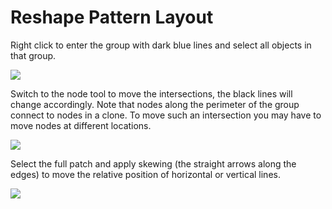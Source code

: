 Reshape Pattern Layout
======================

Right click to enter the group with dark blue lines and select all objects in that group.

![](https://raw.githubusercontent.com/wiki/d-bl/GroundForge/original.png)

Switch to the node tool to move the intersections, the black lines will change accordingly. Note that nodes along the perimeter of the group connect to nodes in a clone. To move such an intersection you may have to move nodes at different locations.

![](https://raw.githubusercontent.com/wiki/d-bl/GroundForge/nodes.png)

Select the full patch and apply skewing (the straight arrows along the edges) to move the relative position of horizontal or vertical lines.

![](https://raw.githubusercontent.com/wiki/d-bl/GroundForge/skew.png)
